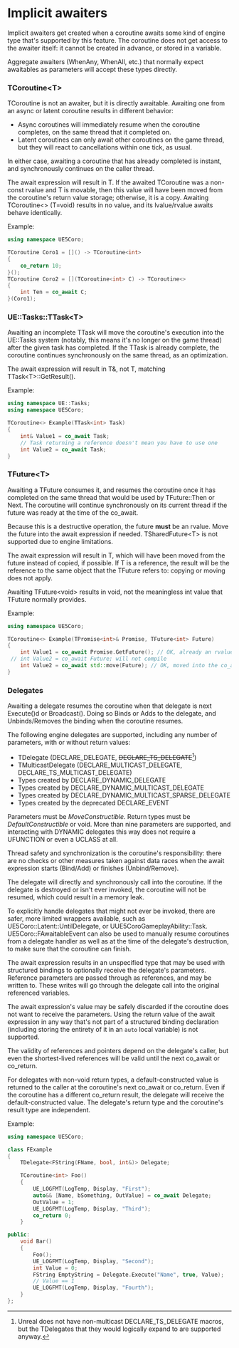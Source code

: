 # Implicit awaiters

Implicit awaiters get created when a coroutine awaits some kind of engine type
that's supported by this feature.
The coroutine does not get access to the awaiter itself: it cannot be created
in advance, or stored in a variable.

Aggregate awaiters (WhenAny, WhenAll, etc.) that normally expect awaitables as
parameters will accept these types directly.

### TCoroutine\<T\>

TCoroutine is not an awaiter, but it is directly awaitable.
Awaiting one from an async or latent coroutine results in different behavior:

* Async coroutines will immediately resume when the coroutine completes, on the
  same thread that it completed on.
* Latent coroutines can only await other coroutines on the game thread, but they
  will react to cancellations within one tick, as usual.

In either case, awaiting a coroutine that has already completed is instant, and
synchronously continues on the caller thread.

The await expression will result in T.
If the awaited TCoroutine was a non-const rvalue and T is movable, then this
value will have been moved from the coroutine's return value storage; otherwise,
it is a copy.
Awaiting TCoroutine\<\> (T=void) results in no value, and its lvalue/rvalue
awaits behave identically.

Example:
```cpp
using namespace UE5Coro;

TCoroutine Coro1 = []() -> TCoroutine<int>
{
    co_return 10;
}();
TCoroutine Coro2 = [](TCoroutine<int> C) -> TCoroutine<>
{
    int Ten = co_await C;
}(Coro1);
```

### UE::Tasks::TTask\<T\>

Awaiting an incomplete TTask will move the coroutine's execution into the
UE::Tasks system (notably, this means it's no longer on the game thread) after
the given task has completed.
If the TTask is already complete, the coroutine continues synchronously on the
same thread, as an optimization.

The await expression will result in T&, not T, matching TTask\<T\>::GetResult().

Example:
```cpp
using namespace UE::Tasks;
using namespace UE5Coro;

TCoroutine<> Example(TTask<int> Task)
{
    int& Value1 = co_await Task;
    // Task returning a reference doesn't mean you have to use one
    int Value2 = co_await Task;
}
```

### TFuture\<T\>

Awaiting a TFuture consumes it, and resumes the coroutine once it has completed
on the same thread that would be used by TFuture::Then or Next.
The coroutine will continue synchronously on its current thread if the future
was ready at the time of the co_await.

Because this is a destructive operation, the future **must** be an rvalue.
Move the future into the await expression if needed.
TSharedFuture\<T\> is not supported due to engine limitations.

The await expression will result in T, which will have been moved from the
future instead of copied, if possible.
If T is a reference, the result will be the reference to the same object that
the TFuture refers to: copying or moving does not apply.

Awaiting TFuture\<void\> results in void, not the meaningless int value that
TFuture normally provides.

Example:
```cpp
using namespace UE5Coro;

TCoroutine<> Example(TPromise<int>& Promise, TFuture<int> Future)
{
    int Value1 = co_await Promise.GetFuture(); // OK, already an rvalue
 // int Value2 = co_await Future; will not compile
    int Value2 = co_await std::move(Future); // OK, moved into the co_await
}
```

### Delegates

Awaiting a delegate resumes the coroutine when that delegate is next Execute()d
or Broadcast().
Doing so Binds or Adds to the delegate, and Unbinds/Removes the binding when the
coroutine resumes.

The following engine delegates are supported, including any number of parameters,
with or without return values:
* TDelegate (DECLARE_DELEGATE, ~~DECLARE_TS_DELEGATE~~[^ts])
* TMulticastDelegate (DECLARE_MULTICAST_DELEGATE, DECLARE_TS_MULTICAST_DELEGATE)
* Types created by DECLARE_DYNAMIC_DELEGATE
* Types created by DECLARE_DYNAMIC_MULTICAST_DELEGATE
* Types created by DECLARE_DYNAMIC_MULTICAST_SPARSE_DELEGATE
* Types created by the deprecated DECLARE_EVENT

[^ts]: Unreal does not have non-multicast DECLARE_TS_DELEGATE macros, but the
       TDelegates that they would logically expand to are supported anyway.

Parameters must be _MoveConstructible_.
Return types must be _DefaultConstructible_ or void.
More than nine parameters are supported, and interacting with DYNAMIC delegates
this way does not require a UFUNCTION or even a UCLASS at all.

Thread safety and synchronization is the coroutine's responsibility: there are
no checks or other measures taken against data races when the await expression
starts (Bind/Add) or finishes (Unbind/Remove).

The delegate will directly and synchronously call into the coroutine.
If the delegate is destroyed or isn't ever invoked, the coroutine will not be
resumed, which could result in a memory leak.

To explicitly handle delegates that might not ever be invoked, there are safer,
more limited wrappers available, such as UE5Coro::Latent::UntilDelegate, or
UUE5CoroGameplayAbility::Task.
UE5Coro::FAwaitableEvent can also be used to manually resume coroutines from a
delegate handler as well as at the time of the delegate's destruction, to make
sure that the coroutine can finish.

The await expression results in an unspecified type that may be used with
structured bindings to optionally receive the delegate's parameters.
Reference parameters are passed through as references, and may be written to.
These writes will go through the delegate call into the original referenced
variables.

The await expression's value may be safely discarded if the coroutine does not
want to receive the parameters.
Using the return value of the await expression in any way that's not part of a
structured binding declaration (including storing the entirety of it in an
`auto` local variable) is not supported.

The validity of references and pointers depend on the delegate's caller, but
even the shortest-lived references will be valid until the next co_await or
co_return.

For delegates with non-void return types, a default-constructed value is
returned to the caller at the coroutine's next co_await or co_return.
Even if the coroutine has a different co_return result, the delegate will
receive the default-constructed value.
The delegate's return type and the coroutine's result type are independent.

Example:
```cpp
using namespace UE5Coro;

class FExample
{
    TDelegate<FString(FName, bool, int&)> Delegate;

    TCoroutine<int> Foo()
    {
        UE_LOGFMT(LogTemp, Display, "First");
        auto&& [Name, bSomething, OutValue] = co_await Delegate;
        OutValue = 1;
        UE_LOGFMT(LogTemp, Display, "Third");
        co_return 0;
    }

public:
    void Bar()
    {
        Foo();
        UE_LOGFMT(LogTemp, Display, "Second");
        int Value = 0;
        FString EmptyString = Delegate.Execute("Name", true, Value);
        // Value == 1
        UE_LOGFMT(LogTemp, Display, "Fourth");
    }
};
```
